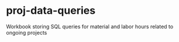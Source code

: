 # proj-data-queries

Workbook storing SQL queries for material and labor hours related to ongoing projects
